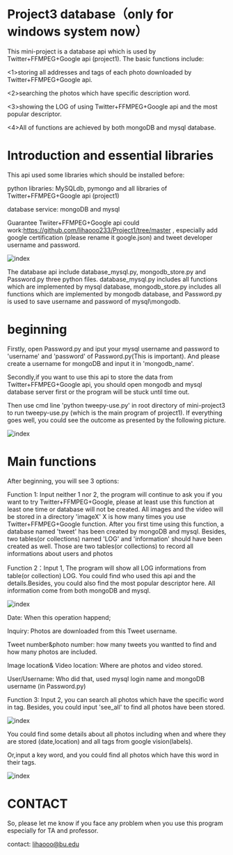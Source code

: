 # Project3 database（only for windows system now）
This mini-project is a database api which is used by Twitter+FFMPEG+Google api (project1).
The basic functions include:

<1>storing all addresses and tags of each photo downloaded by Twitter+FFMPEG+Google api.

<2>searching the photos which have specific description word. 

<3>showing the LOG of using Twitter+FFMPEG+Google api and the most popular descriptor.

<4>All of functions are achieved by both  mongoDB and mysql database.

# Introduction and essential libraries
This api used some libraries which should be installed before:

python libraries: MySQLdb, pymongo and all libraries of Twitter+FFMPEG+Google api (project1)

database service: mongoDB and mysql

Guarantee Twiiter+FFMPEG+Google api could work:https://github.com/lihaooo233/Project1/tree/master , especially add google certification (please rename it google.json) and tweet developer username and password.

![index](https://github.com/lihaooo233/Project1/blob/database/This%20shows%20inside%20of%20folder.png)


The database api include database_mysql.py, mongodb_store.py and Password.py three python files. database_mysql.py includes all functions which are implemented by mysql database, mongodb_store.py includes all functions which are implemented by mongodb database, and Password.py is used to save username and password of mysql\mongodb.

# beginning
Firstly, open Password.py and iput your mysql username and password to 'username' and 'password' of Password.py(This is important). And please create a username for mongoDB and input it in 'mongodb_name'.

Secondly,if you want to use this api to store the data from Twitter+FFMPEG+Google api, you should open mongodb and mysql database server first or the program will be stuck until time out.

Then use cmd line 'python tweepy-use.py' in root directory of mini-project3 to run tweepy-use.py (which is the main program of project1). If everything goes well, you could see the outcome as presented by the following picture.

![index](https://github.com/lihaooo233/Project1/blob/database/pictures/picture1.jpg)


# Main functions

After beginning, you will see 3 options:

Function 1: Input neither 1 nor 2, the program will continue to ask you if you want to try Twitter+FFMPEG+Google, please at least use this function at least one time or database will not be created. All images and the video will be stored in a directory 'imageX' X is how many times you use Twitter+FFMPEG+Google function. After you first time using this function, a database named 'tweet' has been created by mongoDB and mysql. Besides, two tables(or collections) named 'LOG' and 'information' should have been created as well. Those are two tables(or collections) to record all informations about users and photos

Function 2：Input 1, The program will show all LOG informations from table(or collection) LOG. You could find who used this api and the details.Besides, you could also find the most popular descriptor here. All information come from both mongoDB and mysql.

![index](https://github.com/lihaooo233/Project1/blob/database/pictures/picture3.jpg)


Date: When this operation happend;

Inquiry: Photos are downloaded from this Tweet username.

Tweet number&photo number: how many tweets you wantted to find and how many photos are included.

Image location& Video location: Where are photos and video stored.

User/Username: Who did that, used mysql login name and mongoDB username (in Password.py)


Function 3: Input 2, you can search all photos which have the specific word in tag. Besides, you could input 'see_all' to find all photos have been stored.

![index](https://github.com/lihaooo233/Project1/blob/database/pictures/picture4.jpg)

You could find some details about all photos including when and where they are stored (date,location) and all tags from google vision(labels).

Or,input a key word, and you could find all photos which have this word in their tags.

![index](https://github.com/lihaooo233/Project1/blob/database/pictures/picture5.jpg)


# CONTACT


So, please let me know if you face any problem when you use this program especially for TA and professor.

contact: lihaooo@bu.edu
